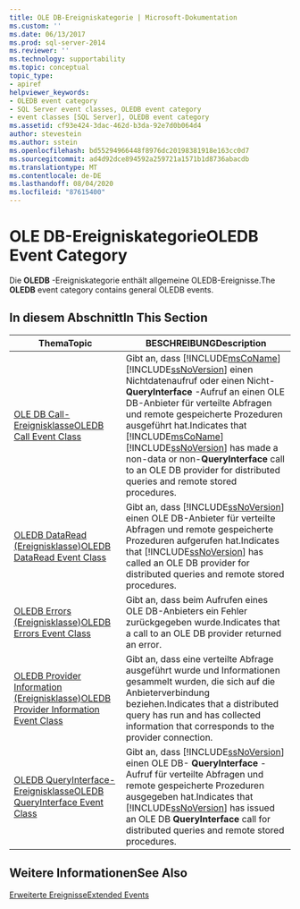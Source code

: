 ```yaml
---
title: OLE DB-Ereigniskategorie | Microsoft-Dokumentation
ms.custom: ''
ms.date: 06/13/2017
ms.prod: sql-server-2014
ms.reviewer: ''
ms.technology: supportability
ms.topic: conceptual
topic_type:
- apiref
helpviewer_keywords:
- OLEDB event category
- SQL Server event classes, OLEDB event category
- event classes [SQL Server], OLEDB event category
ms.assetid: cf93e424-3dac-462d-b3da-92e7d0b064d4
author: stevestein
ms.author: sstein
ms.openlocfilehash: bd55294966448f8976dc20198381918e163cc0d7
ms.sourcegitcommit: ad4d92dce894592a259721a1571b1d8736abacdb
ms.translationtype: MT
ms.contentlocale: de-DE
ms.lasthandoff: 08/04/2020
ms.locfileid: "87615400"
---
```

# <a name="oledb-event-category"></a><span data-ttu-id="e5018-102">OLE DB-Ereigniskategorie</span><span class="sxs-lookup"><span data-stu-id="e5018-102">OLEDB Event Category</span></span>
  <span data-ttu-id="e5018-103">Die **OLEDB** -Ereigniskategorie enthält allgemeine OLEDB-Ereignisse.</span><span class="sxs-lookup"><span data-stu-id="e5018-103">The **OLEDB** event category contains general OLEDB events.</span></span>  
  
## <a name="in-this-section"></a><span data-ttu-id="e5018-104">In diesem Abschnitt</span><span class="sxs-lookup"><span data-stu-id="e5018-104">In This Section</span></span>  
  
|<span data-ttu-id="e5018-105">Thema</span><span class="sxs-lookup"><span data-stu-id="e5018-105">Topic</span></span>|<span data-ttu-id="e5018-106">BESCHREIBUNG</span><span class="sxs-lookup"><span data-stu-id="e5018-106">Description</span></span>|  
|-----------|-----------------|  
|[<span data-ttu-id="e5018-107">OLE DB Call-Ereignisklasse</span><span class="sxs-lookup"><span data-stu-id="e5018-107">OLEDB Call Event Class</span></span>](oledb-call-event-class.md)|<span data-ttu-id="e5018-108">Gibt an, dass [!INCLUDE[msCoName](../../includes/msconame-md.md)] [!INCLUDE[ssNoVersion](../../includes/ssnoversion-md.md)] einen Nichtdatenaufruf oder einen Nicht-**QueryInterface** -Aufruf an einen OLE DB-Anbieter für verteilte Abfragen und remote gespeicherte Prozeduren ausgeführt hat.</span><span class="sxs-lookup"><span data-stu-id="e5018-108">Indicates that [!INCLUDE[msCoName](../../includes/msconame-md.md)] [!INCLUDE[ssNoVersion](../../includes/ssnoversion-md.md)] has made a non-data or non-**QueryInterface** call to an OLE DB provider for distributed queries and remote stored procedures.</span></span>|  
|[<span data-ttu-id="e5018-109">OLEDB DataRead (Ereignisklasse)</span><span class="sxs-lookup"><span data-stu-id="e5018-109">OLEDB DataRead Event Class</span></span>](oledb-dataread-event-class.md)|<span data-ttu-id="e5018-110">Gibt an, dass [!INCLUDE[ssNoVersion](../../includes/ssnoversion-md.md)] einen OLE DB-Anbieter für verteilte Abfragen und remote gespeicherte Prozeduren aufgerufen hat.</span><span class="sxs-lookup"><span data-stu-id="e5018-110">Indicates that [!INCLUDE[ssNoVersion](../../includes/ssnoversion-md.md)] has called an OLE DB provider for distributed queries and remote stored procedures.</span></span>|  
|[<span data-ttu-id="e5018-111">OLEDB Errors (Ereignisklasse)</span><span class="sxs-lookup"><span data-stu-id="e5018-111">OLEDB Errors Event Class</span></span>](oledb-errors-event-class.md)|<span data-ttu-id="e5018-112">Gibt an, dass beim Aufrufen eines OLE DB-Anbieters ein Fehler zurückgegeben wurde.</span><span class="sxs-lookup"><span data-stu-id="e5018-112">Indicates that a call to an OLE DB provider returned an error.</span></span>|  
|[<span data-ttu-id="e5018-113">OLEDB Provider Information (Ereignisklasse)</span><span class="sxs-lookup"><span data-stu-id="e5018-113">OLEDB Provider Information Event Class</span></span>](oledb-provider-information-event-class.md)|<span data-ttu-id="e5018-114">Gibt an, dass eine verteilte Abfrage ausgeführt wurde und Informationen gesammelt wurden, die sich auf die Anbieterverbindung beziehen.</span><span class="sxs-lookup"><span data-stu-id="e5018-114">Indicates that a distributed query has run and has collected information that corresponds to the provider connection.</span></span>|  
|[<span data-ttu-id="e5018-115">OLEDB QueryInterface-Ereignisklasse</span><span class="sxs-lookup"><span data-stu-id="e5018-115">OLEDB QueryInterface Event Class</span></span>](oledb-queryinterface-event-class.md)|<span data-ttu-id="e5018-116">Gibt an, dass [!INCLUDE[ssNoVersion](../../includes/ssnoversion-md.md)] einen OLE DB- **QueryInterface** -Aufruf für verteilte Abfragen und remote gespeicherte Prozeduren ausgegeben hat.</span><span class="sxs-lookup"><span data-stu-id="e5018-116">Indicates that [!INCLUDE[ssNoVersion](../../includes/ssnoversion-md.md)] has issued an OLE DB **QueryInterface** call for distributed queries and remote stored procedures.</span></span>|  
  
## <a name="see-also"></a><span data-ttu-id="e5018-117">Weitere Informationen</span><span class="sxs-lookup"><span data-stu-id="e5018-117">See Also</span></span>  
 [<span data-ttu-id="e5018-118">Erweiterte Ereignisse</span><span class="sxs-lookup"><span data-stu-id="e5018-118">Extended Events</span></span>](../extended-events/extended-events.md)  
  
  
